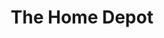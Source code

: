 ---
title: "The Home Depot"
url: /escondido/the-home-depot-west-valley-parkway/
shop: doityourself
---